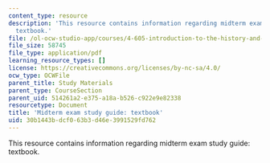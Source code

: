 ```yaml
---
content_type: resource
description: 'This resource contains information regarding midterm exam study guide:
  textbook.'
file: /ol-ocw-studio-app/courses/4-605-introduction-to-the-history-and-theory-of-architecture-spring-2012/30b1443bdcf063b3d46e3991529fd762_MIT4_605S12_stdy_mid_txt.pdf
file_size: 58745
file_type: application/pdf
learning_resource_types: []
license: https://creativecommons.org/licenses/by-nc-sa/4.0/
ocw_type: OCWFile
parent_title: Study Materials
parent_type: CourseSection
parent_uid: 514261a2-e375-a18a-b526-c922e9e82338
resourcetype: Document
title: 'Midterm exam study guide: textbook'
uid: 30b1443b-dcf0-63b3-d46e-3991529fd762
---
```

This resource contains information regarding midterm exam study guide: textbook.